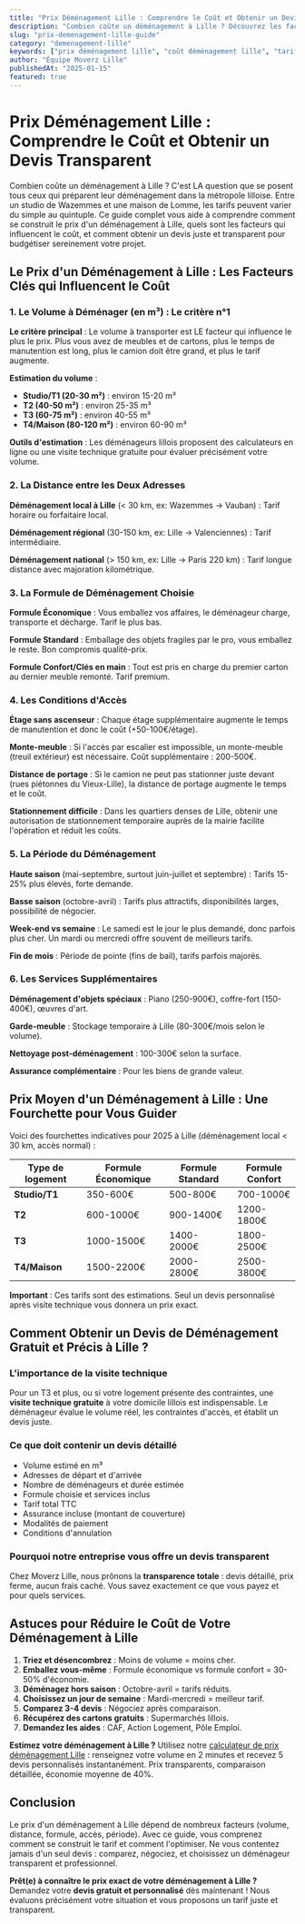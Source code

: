 ```yaml
---
title: "Prix Déménagement Lille : Comprendre le Coût et Obtenir un Devis Transparent"
description: "Combien coûte un déménagement à Lille ? Découvrez les facteurs de prix, nos tarifs transparents et obtenez un devis gratuit et personnalisé pour votre projet lillois."
slug: "prix-demenagement-lille-guide"
category: "demenagement-lille"
keywords: ["prix déménagement lille", "coût déménagement lille", "tarif déménagement lille", "devis déménagement gratuit lille", "calcul prix déménagement lille", "prix moyen déménagement lille", "tarif déménageur lille", "budget déménagement lille"]
author: "Équipe Moverz Lille"
publishedAt: "2025-01-15"
featured: true
---
```


# Prix Déménagement Lille : Comprendre le Coût et Obtenir un Devis Transparent

Combien coûte un déménagement à Lille ? C'est LA question que se posent tous ceux qui préparent leur déménagement dans la métropole lilloise. Entre un studio de Wazemmes et une maison de Lomme, les tarifs peuvent varier du simple au quintuple. Ce guide complet vous aide à comprendre comment se construit le prix d'un déménagement à Lille, quels sont les facteurs qui influencent le coût, et comment obtenir un devis juste et transparent pour budgétiser sereinement votre projet.

## Le Prix d'un Déménagement à Lille : Les Facteurs Clés qui Influencent le Coût

### 1. Le Volume à Déménager (en m³) : Le critère n°1

**Le critère principal** : Le volume à transporter est LE facteur qui influence le plus le prix. Plus vous avez de meubles et de cartons, plus le temps de manutention est long, plus le camion doit être grand, et plus le tarif augmente.

**Estimation du volume** : 
- **Studio/T1 (20-30 m²)** : environ 15-20 m³
- **T2 (40-50 m²)** : environ 25-35 m³
- **T3 (60-75 m²)** : environ 40-55 m³
- **T4/Maison (80-120 m²)** : environ 60-90 m³

**Outils d'estimation** : Les déménageurs lillois proposent des calculateurs en ligne ou une visite technique gratuite pour évaluer précisément votre volume.

### 2. La Distance entre les Deux Adresses

**Déménagement local à Lille** (< 30 km, ex: Wazemmes → Vauban) : Tarif horaire ou forfaitaire local.

**Déménagement régional** (30-150 km, ex: Lille → Valenciennes) : Tarif intermédiaire.

**Déménagement national** (> 150 km, ex: Lille → Paris 220 km) : Tarif longue distance avec majoration kilométrique.

### 3. La Formule de Déménagement Choisie

**Formule Économique** : Vous emballez vos affaires, le déménageur charge, transporte et décharge. Tarif le plus bas.

**Formule Standard** : Emballage des objets fragiles par le pro, vous emballez le reste. Bon compromis qualité-prix.

**Formule Confort/Clés en main** : Tout est pris en charge du premier carton au dernier meuble remonté. Tarif premium.

### 4. Les Conditions d'Accès

**Étage sans ascenseur** : Chaque étage supplémentaire augmente le temps de manutention et donc le coût (+50-100€/étage).

**Monte-meuble** : Si l'accès par escalier est impossible, un monte-meuble (treuil extérieur) est nécessaire. Coût supplémentaire : 200-500€.

**Distance de portage** : Si le camion ne peut pas stationner juste devant (rues piétonnes du Vieux-Lille), la distance de portage augmente le temps et le coût.

**Stationnement difficile** : Dans les quartiers denses de Lille, obtenir une autorisation de stationnement temporaire auprès de la mairie facilite l'opération et réduit les coûts.

### 5. La Période du Déménagement

**Haute saison** (mai-septembre, surtout juin-juillet et septembre) : Tarifs 15-25% plus élevés, forte demande.

**Basse saison** (octobre-avril) : Tarifs plus attractifs, disponibilités larges, possibilité de négocier.

**Week-end vs semaine** : Le samedi est le jour le plus demandé, donc parfois plus cher. Un mardi ou mercredi offre souvent de meilleurs tarifs.

**Fin de mois** : Période de pointe (fins de bail), tarifs parfois majorés.

### 6. Les Services Supplémentaires

**Déménagement d'objets spéciaux** : Piano (250-900€), coffre-fort (150-400€), œuvres d'art.

**Garde-meuble** : Stockage temporaire à Lille (80-300€/mois selon le volume).

**Nettoyage post-déménagement** : 100-300€ selon la surface.

**Assurance complémentaire** : Pour les biens de grande valeur.

## Prix Moyen d'un Déménagement à Lille : Une Fourchette pour Vous Guider

Voici des fourchettes indicatives pour 2025 à Lille (déménagement local < 30 km, accès normal) :

| Type de logement | Formule Économique | Formule Standard | Formule Confort |
|---|---|---|---|
| **Studio/T1** | 350-600€ | 500-800€ | 700-1000€ |
| **T2** | 600-1000€ | 900-1400€ | 1200-1800€ |
| **T3** | 1000-1500€ | 1400-2000€ | 1800-2500€ |
| **T4/Maison** | 1500-2200€ | 2000-2800€ | 2500-3800€ |

**Important** : Ces tarifs sont des estimations. Seul un devis personnalisé après visite technique vous donnera un prix exact.

## Comment Obtenir un Devis de Déménagement Gratuit et Précis à Lille ?

### L'importance de la visite technique

Pour un T3 et plus, ou si votre logement présente des contraintes, une **visite technique gratuite** à votre domicile lillois est indispensable. Le déménageur évalue le volume réel, les contraintes d'accès, et établit un devis juste.

### Ce que doit contenir un devis détaillé

- Volume estimé en m³
- Adresses de départ et d'arrivée
- Nombre de déménageurs et durée estimée
- Formule choisie et services inclus
- Tarif total TTC
- Assurance incluse (montant de couverture)
- Modalités de paiement
- Conditions d'annulation

### Pourquoi notre entreprise vous offre un devis transparent

Chez Moverz Lille, nous prônons la **transparence totale** : devis détaillé, prix ferme, aucun frais caché. Vous savez exactement ce que vous payez et pour quels services.

## Astuces pour Réduire le Coût de Votre Déménagement à Lille

1. **Triez et désencombrez** : Moins de volume = moins cher.
2. **Emballez vous-même** : Formule économique vs formule confort = 30-50% d'économie.
3. **Déménagez hors saison** : Octobre-avril = tarifs réduits.
4. **Choisissez un jour de semaine** : Mardi-mercredi = meilleur tarif.
5. **Comparez 3-4 devis** : Négociez après comparaison.
6. **Récupérez des cartons gratuits** : Supermarchés lillois.
7. **Demandez les aides** : CAF, Action Logement, Pôle Emploi.

**Estimez votre déménagement à Lille ?** Utilisez notre [calculateur de prix déménagement Lille](/) : renseignez votre volume en 2 minutes et recevez 5 devis personnalisés instantanément. Prix transparents, comparaison détaillée, économie moyenne de 40%.

## Conclusion

Le prix d'un déménagement à Lille dépend de nombreux facteurs (volume, distance, formule, accès, période). Avec ce guide, vous comprenez comment se construit le tarif et comment l'optimiser. Ne vous contentez jamais d'un seul devis : comparez, négociez, et choisissez un déménageur transparent et professionnel.

**Prêt(e) à connaître le prix exact de votre déménagement à Lille ?** Demandez votre **devis gratuit et personnalisé** dès maintenant ! Nous évaluons précisément votre situation et vous proposons un tarif juste et transparent.

